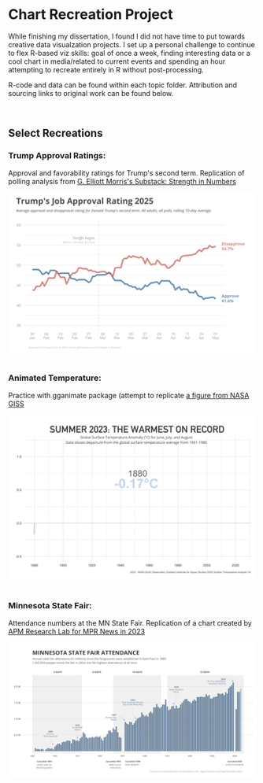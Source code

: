 # Chart Recreation Project
While finishing my dissertation, I found I did not have time to put towards creative data visualzation projects. I set up a personal challenge to continue to flex R-based viz skills: goal of once a week, finding interesting data or a cool chart in media/related to current events and spending an hour attempting to recreate entirely in R without post-processing. 

R-code and data can be found within each topic folder. Attribution and sourcing links to original work can be found below. 

<br>

## Select Recreations

### Trump Approval Ratings:

Approval and favorability ratings for Trump's second term. Replication of polling analysis from [G. Elliott Morris's Substack: Strength in Numbers](https://gelliotmorris.com)

<img src="https://github.com/makuhs/Chart-Recreation-Project/blob/main/approvalRatings/trumpApprovalRatings.png" width="850">

<br>
<br>

### Animated Temperature: 

Practice with gganimate package (attempt to replicate [a figure from NASA GISS](https://earthobservatory.nasa.gov/images/151831/summer-2023-was-the-hottest-on-record)

<img src="https://github.com/makuhs/Chart-Recreation-Project/blob/main/animateTemp/time_series.gif" width="850">

<br>
<br>

### Minnesota State Fair:

Attendance numbers at the MN State Fair. Replication of a chart created by [APM Research Lab for MPR News in 2023](https://www.datawrapper.de/_/qycvI/) 

<img src="https://github.com/makuhs/Chart-Recreation-Project/blob/main/stateFair/totalAttendance.jpeg" width="850">
